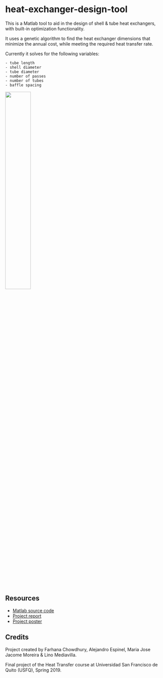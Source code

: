 # heat-exchanger-design-tool

This is a Matlab tool to aid in the design of shell & tube heat exchangers, with built-in optimization functionality. 
  
It uses a genetic algorithm to find the heat exchanger dimensions that minimize the annual cost, while meeting the required heat transfer rate.

Currently it solves for the following variables:
```
- tube length 
- shell diameter
- tube diameter
- number of passes
- number of tubes
- baffle spacing
```

<img src="https://user-images.githubusercontent.com/40581019/227970592-27dbcee5-0836-4382-be82-1b804b9957d4.png" width="40%"/>

## Resources
- [Matlab source code](https://github.com/linomp/heat-exchanger-design-tool/tree/main/src)
- [Project report](https://github.com/linomp/heat-exchanger-design-tool/blob/main/docs/Final%20Report.pdf)
- [Project poster](https://github.com/linomp/heat-exchanger-design-tool/blob/main/docs/Poster.pdf)

## Credits
Project created by Farhana Chowdhury, Alejandro Espinel, Maria Jose Jacome Moreira & Lino Mediavilla.

Final project of the Heat Transfer course at Universidad San Francisco de Quito (USFQ), Spring 2019.
